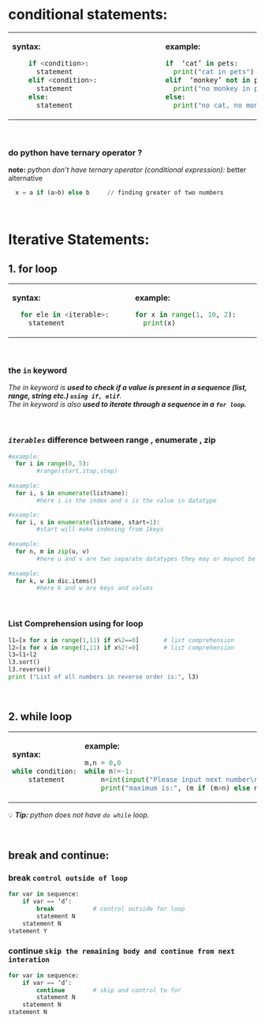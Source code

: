 # conditional statements:
<table>
<tr>
<td width=300>
  
**syntax:**
```python
    if <condition>:                 
      statement         
    elif <condition>:               
      statement         
    else:               
      statement         
```
</td>
<td width=300>
  
**example:**
```python
if  ‘cat’ in pets:
  print("cat in pets")
elif  ‘monkey’ not in pets:
  print("no monkey in pets")
else:
  print("no cat, no monkey")
```
</td>
</tr>
</table>  


<br/>

### do python have ternary operator ?
**note:** _python don’t have ternary operator (conditional expression):_ better alternative
```python
  x = a if (a>b) else b		// finding greater of two numbers
```
  
<br/>

# Iterative Statements:

## 1. for loop
<table>
<tr>
<td width=300>
  
**syntax:**
```python
  for ele in <iterable>:
    statement
```
</td>
<td width=300>
  
**example:**
```python
for x in range(1, 10, 2):
  print(x)
```
</td>
</tr>
</table>

<br/>


### the ``in`` keyword
*The in keyword is **used to check if a value is present in a sequence (list, range, string etc.) ``using if, elif``**.
<br/>The in keyword is also **used to iterate through a sequence in a ``for loop``.***

<br/>

### _``iterables``_ difference between range , enumerate , zip
```python
#example: 
  for i in range(0, 5):
        #range(start,stop,step)
  
#example:
  for i, s in enumerate(listname): 
        #here i is the index and s is the value in datatype

#example: 
  for i, s in enumerate(listname, start=1):  
        #start will make indexing from 1keys
        
#example: 
  for n, m in zip(u, v)   
        #here u and v are two separate datatypes they may or maynot be same
        
#example:
  for k, w in dic.items()
        #here k and w are keys and values 
```

<br/>

### List Comprehension using for loop
```python
l1=[x for x in range(1,11) if x%2==0]		# list comprehension
l2=[x for x in range(1,11) if x%2!=0]		# list comprehension
l3=l1+l2
l3.sort()
l3.reverse()
print ("List of all numbers in reverse order is:", l3)
```

<br/>

## 2. while loop
<table>
<tr>
<td width=300>  

**syntax:**
```python
while condition:
	statement
```
</td>
<td width=300>
  
**example:**
```python
m,n = 0,0
while n!=-1:
    n=int(input("Please input next number\n")) 
    print("maximum is:", (m if (m>n) else n) )
```
</td>
</tr>
</table>

💡 ***Tip:*** _python does not have ``do while`` loop._
  
  

<br/>

## break and continue:
### break       ``control outside of loop``
```python
for var in sequence:
	if var == ‘d’:
		break			# control outside for loop
		statement N
	statement N
statement Y
```

### continue    ``skip the remaining body and continue from next interation``
```python
for var in sequence:
	if var == ‘d’:
		continue		# skip and control to for
		statement N
	statement N
statement N
```



